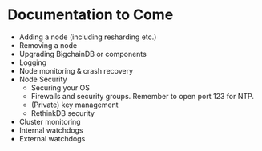 # Documentation to Come

* Adding a node (including resharding etc.)
* Removing a node
* Upgrading BigchainDB or components
* Logging
* Node monitoring & crash recovery
* Node Security
    * Securing your OS
    * Firewalls and security groups. Remember to open port 123 for NTP.
    * (Private) key management
    * RethinkDB security
* Cluster monitoring
* Internal watchdogs
* External watchdogs